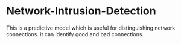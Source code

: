 # Network-Intrusion-Detection

This is a predictive model which is useful for distinguishing network connections. It can identify good and bad connections.